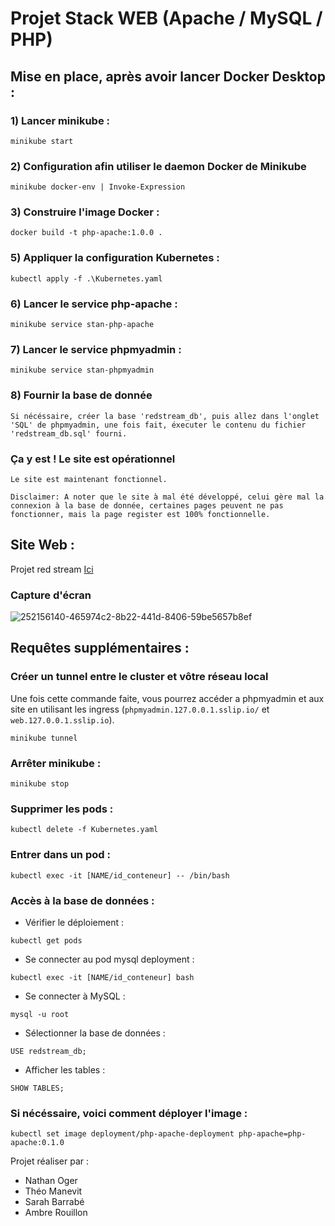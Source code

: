 # Projet Stack WEB (Apache / MySQL / PHP)


## Mise en place, après avoir lancer Docker Desktop :

### 1) Lancer minikube :
```
minikube start
```

### 2) Configuration afin utiliser le daemon Docker de Minikube
```
minikube docker-env | Invoke-Expression
```

### 3) Construire l'image Docker :
```
docker build -t php-apache:1.0.0 .
```

### 5) Appliquer la configuration Kubernetes :
```
kubectl apply -f .\Kubernetes.yaml
```

### 6) Lancer le service php-apache :
```
minikube service stan-php-apache
```

### 7) Lancer le service phpmyadmin :
```
minikube service stan-phpmyadmin
```

### 8) Fournir la base de donnée
```
Si nécéssaire, créer la base 'redstream_db', puis allez dans l'onglet 'SQL' de phpmyadmin, une fois fait, éxecuter le contenu du fichier 'redstream_db.sql' fourni.
```

### Ça y est ! Le site est opérationnel
```
Le site est maintenant fonctionnel.

Disclaimer: A noter que le site à mal été développé, celui gère mal la connexion à la base de donnée, certaines pages peuvent ne pas fonctionner, mais la page register est 100% fonctionnelle.
```

## Site Web : 

Projet red stream [Ici](https://github.com/WH1T3-E4GL3/project-red-stream)

### Capture d'écran
![252156140-465974c2-8b22-441d-8406-59be5657b8ef](https://github.com/WH1T3-E4GL3/project-red-stream/assets/118425907/58b9be48-7769-4a20-a920-f331b296aab9)



## Requêtes supplémentaires :

### Créer un tunnel entre le cluster et vôtre réseau local
Une fois cette commande faite, vous pourrez accéder a phpmyadmin et aux site en utilisant les ingress (```phpmyadmin.127.0.0.1.sslip.io/``` et ```web.127.0.0.1.sslip.io```).
```
minikube tunnel
```

### Arrêter minikube :
```
minikube stop
```

### Supprimer les pods : 
```
kubectl delete -f Kubernetes.yaml
```

### Entrer dans un pod :
```
kubectl exec -it [NAME/id_conteneur] -- /bin/bash
```

### Accès à la base de données :
- Vérifier le déploiement : 
```
kubectl get pods
```

- Se connecter au pod mysql deployment :
```
kubectl exec -it [NAME/id_conteneur] bash
```

- Se connecter à MySQL :
```
mysql -u root
```

- Sélectionner la base de données :
```
USE redstream_db;
```

- Afficher les tables :
```
SHOW TABLES;
```

### Si nécéssaire, voici comment déployer l'image : 
```
kubectl set image deployment/php-apache-deployment php-apache=php-apache:0.1.0
```

Projet réaliser par :  

  - Nathan Oger
  - Théo Manevit  
  - Sarah Barrabé
  - Ambre Rouillon  
